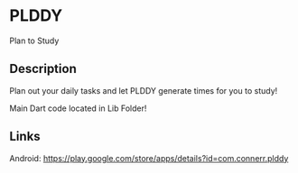 # PLDDY

Plan to Study
## Description 

Plan out your daily tasks and let PLDDY generate times for you to study!

Main Dart code located in Lib Folder! 

## Links

Android: https://play.google.com/store/apps/details?id=com.connerr.plddy
